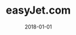 ---
layout: site
title: "easyJet.com"
date: 2018-01-01
categories: [community]
version: 1.4.0
major: 1
minor: 4
patch: 0
slug: easyjet
link: https://www.easyjet.com/
submitter: lpolepeddi
permalink: /sites/:slug
---